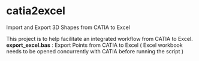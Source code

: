 # catia2excel
Import and Export 3D Shapes from CATIA to Excel

This project is to help facilitate an integrated workflow from CATIA to Excel.
**export_excel.bas** : Export Points from CATIA to Excel ( Excel workbook needs to be opened concurrently with CATIA before running the script )
